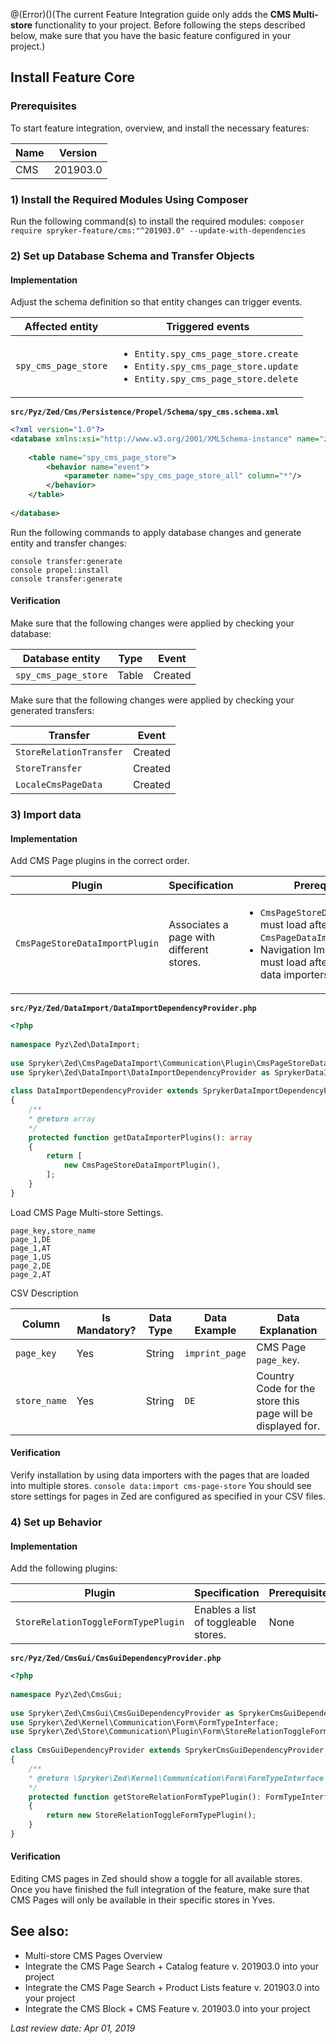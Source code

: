 @(Error)()(The current Feature Integration guide only adds the **CMS Multi-store** functionality to your project. Before following the steps described below, make sure that you have the basic feature configured in your project.)
## Install Feature Core
### Prerequisites
To start feature integration, overview, and install the necessary features:

| Name | Version |
| --- | --- |
| CMS | 201903.0 |

### 1) Install the Required Modules Using Composer
Run the following command(s) to install the required modules:
`composer require spryker-feature/cms:"^201903.0" --update-with-dependencies`

### 2) Set up Database Schema and Transfer Objects
#### Implementation
Adjust the schema definition so that entity changes can trigger events.

| Affected entity | Triggered events |
| --- | --- |
| `spy_cms_page_store` | <ul><li>`Entity.spy_cms_page_store.create`</li><li>`Entity.spy_cms_page_store.update`</li><li>`Entity.spy_cms_page_store.delete`</li></ul> |

**`src/Pyz/Zed/Cms/Persistence/Propel/Schema/spy_cms.schema.xml`**
```xml
<?xml version="1.0"?>
<database xmlns:xsi="http://www.w3.org/2001/XMLSchema-instance" name="zed" xsi:noNamespaceSchemaLocation="http://static.spryker.com/schema-01.xsd" namespace="Orm\Zed\Cms\Persistence" package="src.Orm.Zed.Cms.Persistence">
 
	<table name="spy_cms_page_store">
		<behavior name="event">
			<parameter name="spy_cms_page_store_all" column="*"/>
		</behavior>
	</table>
 
</database>
```

Run the following commands to apply database changes and generate entity and transfer changes:
```
console transfer:generate
console propel:install
console transfer:generate
```

#### Verification
Make sure that the following changes were applied by checking your database:

| Database entity | Type | Event |
| --- | --- | --- |
| `spy_cms_page_store` | Table | Created |

Make sure that the following changes were applied by checking your generated transfers:

| Transfer | Event |
| --- | --- |
| `StoreRelationTransfer` | Created |
| `StoreTransfer` | Created |
| `LocaleCmsPageData` | Created |

### 3) Import data
#### Implementation
Add CMS Page plugins in the correct order.

|Plugin  | Specification | Prerequisite |  Namespace|
| --- | --- | --- | --- |
| `CmsPageStoreDataImportPlugin` |Associates a page with different stores.  |<ul><li>`CmsPageStoreDataImportPlugin` must load after `CmsPageDataImport`</li><li>Navigation Import (if installed) must load after all CMS Page data importers.</li></ul>  | `\Spryker\Zed\CmsPageDataImport\Communication\Plugin` |

**`src/Pyz/Zed/DataImport/DataImportDependencyProvider.php`**
```php
<?php
 
namespace Pyz\Zed\DataImport;
 
use Spryker\Zed\CmsPageDataImport\Communication\Plugin\CmsPageStoreDataImportPlugin;
use Spryker\Zed\DataImport\DataImportDependencyProvider as SprykerDataImportDependencyProvider;
 
class DataImportDependencyProvider extends SprykerDataImportDependencyProvider
{
	/**
	* @return array
	*/
	protected function getDataImporterPlugins(): array
	{
		return [
			new CmsPageStoreDataImportPlugin(),
		];
	}
}
```

Load CMS Page Multi-store Settings.
```
page_key,store_name
page_1,DE
page_1,AT
page_1,US
page_2,DE
page_2,AT
```

CSV Description

| Column |Is Mandatory?  | Data Type | Data Example | Data Explanation |
| --- | --- | --- | --- | --- |
| `page_key` | Yes | String | `imprint_page` | CMS Page `page_key`. |
| `store_name` | Yes | String | `DE` | Country Code for the store this page will be displayed for. |

#### Verification
Verify installation by using data importers with the pages that are loaded into multiple stores.
`console data:import cms-page-store`
You should see store settings for pages in Zed are configured as specified in your CSV files.

### 4) Set up Behavior
#### Implementation
Add the following plugins:

| Plugin | Specification | Prerequisite | Namespace |
| --- | --- | --- | --- |
| `StoreRelationToggleFormTypePlugin` | Enables a list of toggleable stores. | None | `Spryker\Zed\Store\Communication\Plugin\Form` |

**`src/Pyz/Zed/CmsGui/CmsGuiDependencyProvider.php`**
```php
<?php
 
namespace Pyz\Zed\CmsGui;
 
use Spryker\Zed\CmsGui\CmsGuiDependencyProvider as SprykerCmsGuiDependencyProvider;
use Spryker\Zed\Kernel\Communication\Form\FormTypeInterface;
use Spryker\Zed\Store\Communication\Plugin\Form\StoreRelationToggleFormTypePlugin;
 
class CmsGuiDependencyProvider extends SprykerCmsGuiDependencyProvider
{
	/**
	* @return \Spryker\Zed\Kernel\Communication\Form\FormTypeInterface
	*/
	protected function getStoreRelationFormTypePlugin(): FormTypeInterface
	{
		return new StoreRelationToggleFormTypePlugin();
	}
}
```

#### Verification
Editing CMS pages in Zed should show a toggle for all available stores.
Once you have finished the full integration of the feature, make sure that CMS Pages will only be available in their specific stores in Yves.

## See also:

* Multi-store CMS Pages Overview
* Integrate the CMS Page Search + Catalog feature v. 201903.0 into your project
* Integrate the CMS Page Search + Product Lists feature v. 201903.0 into your project
* Integrate the CMS Block + CMS Feature v. 201903.0 into your project

_Last review date: Apr 01, 2019_